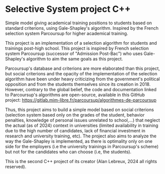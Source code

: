 # Selective System project C++
Simple model giving academical training positions to students based on standard criterions, using Gale-Shapley's algorithm. Inspired by the French selection system Parcoursup for higher academical training.

This project is an implementation of a selection algorithm for students and trainings post-high school. This project is inspired by French selection system Parcoursup (successor of "Admission Post-Bac") who uses Gale-Shapley's algorithm to aim the same goals as this project. 

Parcoursup's database and criterions are more elaborated than this project, but social criterions and the opacity of the implementation of the selection algorithm have been under heavy criticizing from the government's political opposition and from the students themselves since its creation in 2018. However, contrary to the global belief, the code and documentation linked to Parcoursup's algorithms are open-source, available in this GitHub project: https://gitlab.mim-libre.fr/parcoursup/algorithmes-de-parcoursup

Thus, this project aims to build a simple model based on social criterions (selection system based only on the grades of the student, behavior penalties, knowledge of personal issues unrelated to school,...) that neglect the actual (as of 2024) context in universities (limited availability in training due to the high number of candidates, lack of financial investment in research and university training, etc). The project also aims to analyze the way the Gale-Shapley is implemented, as there is optimality only on one side for the employers (i.e the university trainings in Parcoursup's scheme) but not for the candidates who can choose (i.e, the students).

This is the second C++ project of its creator (Alan Lebreux, 2024 all rights reserved).
